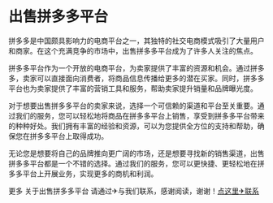 # 出售拼多多平台

拼多多是中国颇具影响力的电商平台之一，其独特的社交电商模式吸引了大量用户和商家。在这个充满竞争的市场中，出售拼多多平台成为了许多人关注的焦点。

拼多多平台作为一个开放的电商平台，为卖家提供了丰富的资源和机会。通过拼多多，卖家可以直接面向消费者，将商品信息传播给更多的潜在买家。同时，拼多多平台也为卖家提供了丰富的营销工具和服务，帮助卖家提升销量和品牌曝光度。

对于想要出售拼多多平台的卖家来说，选择一个可信赖的渠道和平台至关重要。通过我们的服务，您可以轻松地将商品在拼多多平台上销售，享受到拼多多平台带来的种种好处。我们拥有丰富的经验和资源，可以为您提供全方位的支持和帮助，确保您在拼多多平台上取得成功。

无论您是想要将自己的品牌推向更广阔的市场，还是想要寻找新的销售渠道，出售拼多多平台都是一个不错的选择。通过我们的服务，您可以更快捷、更轻松地在拼多多平台上开展业务，实现更多的商机和利润。

更多 关于出售拼多多平台 请通过✈与我们联系，感谢阅读，谢谢！[点这里✈联系](https://111.k02.cc)